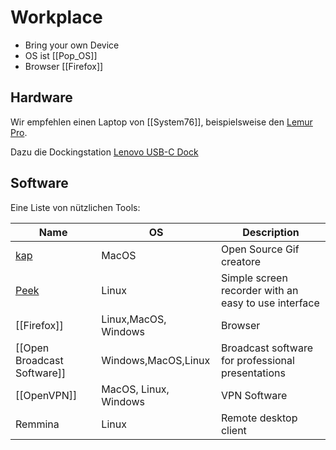# Workplace

* Bring your own Device
* OS ist [[Pop_OS]]
* Browser [[Firefox]]

## Hardware

Wir empfehlen einen Laptop von [[System76]], beispielsweise den [Lemur Pro](https://system76.com/laptops/lemur).

Dazu die Dockingstation [Lenovo USB-C Dock](https://www.digitec.ch/de/s1/product/lenovo-usb-c-dock-2-gen-hdmi-displayport-90w-usb-a-dockingstation-11819345)

## Software

Eine Liste von nützlichen Tools:

| Name                                | OS                    | Description                                          |
| ----------------------------------- | --------------------- | ---------------------------------------------------- |
| [kap](https://getkap.co/)           | MacOS                 | Open Source Gif creatore                             |
| [Peek](https://github.com/phw/peek) | Linux                 | Simple screen recorder with an easy to use interface |
| [[Firefox]]                         | Linux,MacOS, Windows  | Browser                                              |
| [[Open Broadcast Software]]         | Windows,MacOS,Linux   | Broadcast software for professional presentations    |
| [[OpenVPN]]                         | MacOS, Linux, Windows | VPN Software                                         |
| Remmina                             | Linux                 | Remote desktop client                                |
